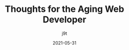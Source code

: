 ---
layout: post.njk
title: Thoughts for the Aging Web Developer
author: j9t
date: 2021-05-31
tags:
  - link
url: https://meiert.com/en/blog/the-aging-developer/
description: There may be a time when you’ll feel “too old” for web development. When you begin to feel that, here are a few thoughts. They might not be all you need but—maybe they are of use.
---